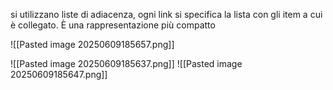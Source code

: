 si utilizzano liste di adiacenza, ogni link si specifica la lista con gli item a cui è collegato. È una rappresentazione più compatto

![[Pasted image 20250609185657.png]]

![[Pasted image 20250609185637.png]]
![[Pasted image 20250609185647.png]]